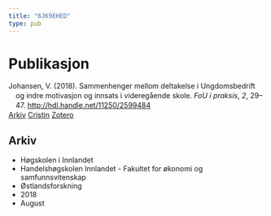 ```yaml
---
title: "6JK9EHED"
type: pub
---
```

<h1>Publikasjon</h1>
<article id="csl-bib-container-6JK9EHED" class="csl-bib-container">
  <div class="csl-bib-body" style="line-height: 1.35; padding-left: 1em; text-indent:-1em;">
  <div class="csl-entry">Johansen, V. (2018). Sammenhenger mellom deltakelse i Ungdomsbedrift og indre motivasjon og innsats i videreg&#xE5;ende skole. <i>FoU i praksis</i>, <i>2</i>, 29&#x2013;47. <a href="http://hdl.handle.net/11250/2599484">http://hdl.handle.net/11250/2599484</a></div>
</div>
  <div class="csl-bib-buttons">
    <a href="#taxonomy-article-6JK9EHED" class="csl-bib-button">Arkiv</a>
    <a href="https://app.cristin.no/results/show.jsf?id=1603562" alt="Cristin URL" class="csl-bib-button">Cristin</a>
    <a href="http://zotero.org/groups/5402882/items/6JK9EHED" alt="Zotero URL" class="csl-bib-button">Zotero</a>
  </div>
  <div id="csl-bib-meta-container-6JK9EHED"></div>
</article>
<div id="csl-bib-meta-6JK9EHED" class="csl-bib-meta">
  <article id="taxonomy-article-6JK9EHED" class="taxonomy-article">
    <h1>Arkiv</h1>
    <ul>
      <li>Høgskolen i Innlandet</li>
      <li>Handelshøgskolen Innlandet - Fakultet for økonomi og samfunnsvitenskap</li>
      <li>Østlandsforskning</li>
      <li>2018</li>
      <li>August</li>
    </ul>
  </article>
</div>

